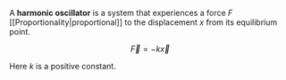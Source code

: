 A **harmonic oscillator** is a system that experiences a force $F$ [[Proportionality|proportional]] to the displacement $x$ from its equilibrium point.

$$ \vec F = -k\vec x $$

Here $k$ is a positive constant.